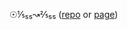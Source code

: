 ☉⅕₅₅↝⅖₅₅ ([repo](../../../../../../../braydeme-n12-2j4.6a54/tree/main/☉⅕₅₅↝⅖₅₅) or [page](../../../../../../braydeme-n12-2j4.6a54/☉⅕₅₅↝⅖₅₅))
